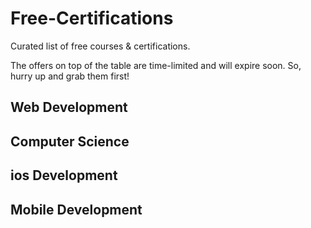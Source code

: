 # Free-Certifications
Curated list of free courses & certifications.

The offers on top of the table are time-limited and will expire soon. So, hurry up and grab them first!



## Web Development 
## Computer Science
## ios Development 
## Mobile Development
